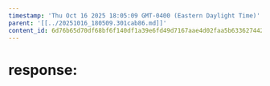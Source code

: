 ```yaml
---
timestamp: 'Thu Oct 16 2025 18:05:09 GMT-0400 (Eastern Daylight Time)'
parent: '[[../20251016_180509.301cab86.md]]'
content_id: 6d76b65d70df68bf6f140df1a39e6fd49d7167aae4d02faa5b63362744266256
---
```


# response:
